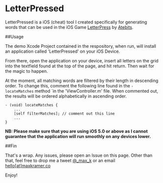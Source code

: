 LetterPressed
=============

LetterPressed is a iOS (cheat) tool I created specifically for generating words that can be used in the iOS Game [LetterPress](https://itunes.apple.com/us/app/letterpress-word-game/id526619424?mt=8) by [Atebits](http://www.atebits.com/).

##Usage

The demo Xcode Project contained in the respository, when run, will install an application called 'LetterPressed' on your iOS Device. 

From there, open the application on your device, insert all letters on the grid into the textfield found at the top of the page, and hit return. Then wait for the magic to happen.

At the moment, all matching words are filtered by their length in descending order. To change this, comment the following line found in the `-locateMatches` method `in the 'ViewController.m' file. When commented out, the results will be ordered alphabetically in ascending order.

    - (void) locateMatches {
        ...
        [self filterMatches]; // comment out this line
       	...
    }



**NB: Please make sure that you are using iOS 5.0 or above as I cannot guarantee that the application will run smoothly on any devices lower.**

##Fin

That's a wrap. Any issues, please open an Issue on this page. Other than that, feel free to drop me a tweet [@_max_k](http://u.maxk.me/1syZ) or an email [hello[at]maxkramer.co](mailto://hello@maxkramer.co)

Enjoy!